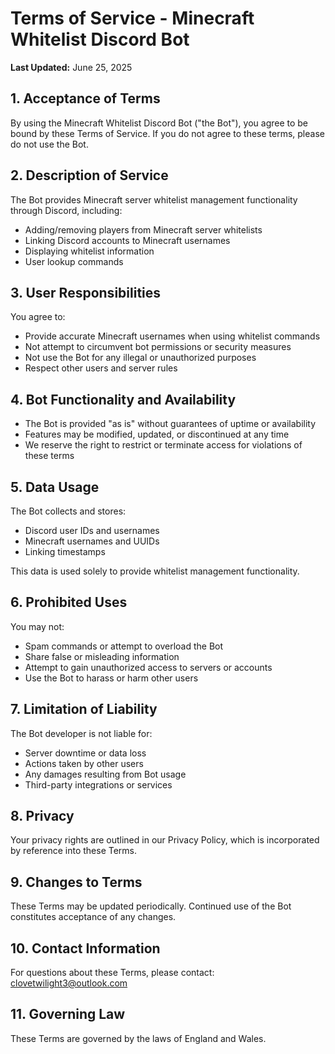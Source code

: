 # Terms of Service - Minecraft Whitelist Discord Bot

**Last Updated:** June 25, 2025

## 1. Acceptance of Terms

By using the Minecraft Whitelist Discord Bot ("the Bot"), you agree to be bound by these Terms of Service. If you do not agree to these terms, please do not use the Bot.

## 2. Description of Service

The Bot provides Minecraft server whitelist management functionality through Discord, including:
- Adding/removing players from Minecraft server whitelists
- Linking Discord accounts to Minecraft usernames
- Displaying whitelist information
- User lookup commands

## 3. User Responsibilities

You agree to:
- Provide accurate Minecraft usernames when using whitelist commands
- Not attempt to circumvent bot permissions or security measures
- Not use the Bot for any illegal or unauthorized purposes
- Respect other users and server rules

## 4. Bot Functionality and Availability

- The Bot is provided "as is" without guarantees of uptime or availability
- Features may be modified, updated, or discontinued at any time
- We reserve the right to restrict or terminate access for violations of these terms

## 5. Data Usage

The Bot collects and stores:
- Discord user IDs and usernames
- Minecraft usernames and UUIDs
- Linking timestamps

This data is used solely to provide whitelist management functionality.

## 6. Prohibited Uses

You may not:
- Spam commands or attempt to overload the Bot
- Share false or misleading information
- Attempt to gain unauthorized access to servers or accounts
- Use the Bot to harass or harm other users

## 7. Limitation of Liability

The Bot developer is not liable for:
- Server downtime or data loss
- Actions taken by other users
- Any damages resulting from Bot usage
- Third-party integrations or services

## 8. Privacy

Your privacy rights are outlined in our Privacy Policy, which is incorporated by reference into these Terms.

## 9. Changes to Terms

These Terms may be updated periodically. Continued use of the Bot constitutes acceptance of any changes.

## 10. Contact Information

For questions about these Terms, please contact: clovetwilight3@outlook.com

## 11. Governing Law

These Terms are governed by the laws of England and Wales.
